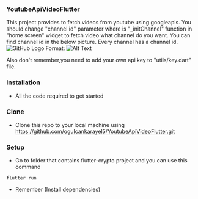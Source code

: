 ### YoutubeApiVideoFlutter

This project provides to fetch videos from youtube using googleapis. You should change "channel id" parameter where is "_initChannel" function in "home screen" widget to fetch video what channel do you want.
You can find channel id in the below picture. Every channel has a channel id.
![GitHub Logo](lib/images/Adsız.png)
Format: ![Alt Text](url)

Also don't remember,you need to add your own api key to "utils/key.dart" file.
### Installation

- All the code required to get started

### Clone

- Clone this repo to your local machine using 	https://github.com/ogulcankarayel5/YoutubeApiVideoFlutter.git

### Setup

 - Go to folder that contains flutter-crypto project and you can use this command
 
 `flutter run`
 
 - Remember (Install dependencies)

